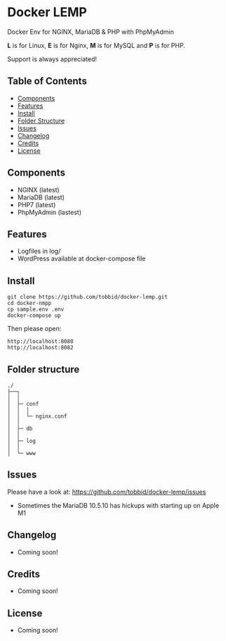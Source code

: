 # Docker LEMP

Docker Env for NGINX, MariaDB &amp; PHP with PhpMyAdmin

**L** is for Linux, **E** is for Nginx, **M** is for MySQL and **P** is for PHP.

Support is always appreciated!

## Table of Contents

* [Components](#components)
* [Features](#features)
* [Install](#install)
* [Folder Structure](#folder-structure)
* [Issues](#issues)
* [Changelog](#changelog)
* [Credits](#credits)
* [License](#license)

## Components

- NGINX (latest)
- MariaDB (latest)
- PHP7 (latest)
- PhpMyAdmin (lastest)

## Features

- Logfiles in log/
- WordPress available at docker-compose file

## Install

```
git clone https://github.com/tobbid/docker-lemp.git
cd docker-nmpp
cp sample.env .env
docker-compose up
```

Then please open:

```
http://localhost:8080
http://localhost:8082
```

## Folder structure

```
./
├──┐
│  │
│  ├─ conf
│  │  │
│  │  └─ nginx.conf
│  │ 
│  ├─ db
│  │ 
│  ├─ log
│  │  
│  └─ www
```

## Issues

Please have a look at: https://github.com/tobbid/docker-lemp/issues

- Sometimes the MariaDB 10.5.10 has hickups with starting up on Apple M1

## Changelog

- Coming soon!

## Credits

- Coming soon!

## License

- Coming soon!
